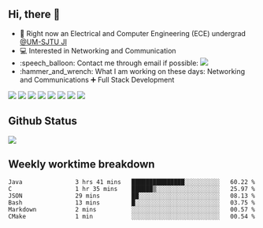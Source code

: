<h2 > Hi, there 👋 </h3>

<div >
 <ul>
 <li> 🏫 Right now an Electrical and Computer Engineering (ECE) undergrad <a href="https://www.ji.sjtu.edu.cn/">@UM-SJTU JI</a> <br> 
 <li> 💻 Interested in Networking and Communication<br>
 <li> :speech_balloon: Contact me through email if possible: <a href="mailto:181716254@qq.com"><img src="https://img.shields.io/badge/-181716254@qq.com-c14438?style=plastic&logo=Gmail&logoColor=white&link=mailto:15203012@iubat.edu"></a> <br>
 <li> :hammer_and_wrench: What I am working on these days: Networking and Communications ➕ Full Stack Development
 </ul>
</div>

<div > 
 <img src="https://img.shields.io/badge/C-00599C?style=for-the-badge&logo=c&logoColor=white">
 <img src="https://img.shields.io/badge/C%2B%2B-00599C?style=for-the-badge&logo=c%2B%2B&logoColor=white">
 <img src="https://img.shields.io/badge/Python-14354C?style=for-the-badge&logo=python&logoColor=white">
 <img src="https://img.shields.io/badge/MongoDB-4EA94B?style=for-the-badge&logo=mongodb&logoColor=white">
 <img src="https://img.shields.io/badge/JavaScript-323330?style=for-the-badge&logo=javascript&logoColor=F7DF1E">
 <img src="https://img.shields.io/badge/TypeScript-007ACC?style=for-the-badge&logo=typescript&logoColor=white"> 
 <img src="https://img.shields.io/badge/React-20232A?style=for-the-badge&logo=react&logoColor=61DAFB">
 <img src="https://img.shields.io/badge/React_Router-CA4245?style=for-the-badge&logo=react-router&logoColor=white">
</div>

<h2 >
Github Status 
</h1>

<p >
 <img src="https://github-readme-stats.vercel.app/api?username=MountBro&theme=monokai"><br>
<!--  <a href="https://github.com/MountBro/myLeetCode">
  <img src="https://github-readme-stats.vercel.app/api/pin/?username=MountBro&repo=myLeetCode&theme=monokai">
 </a>
 <a href="https://github.com/MountBro/Age-of-Plague">
  <img src="https://github-readme-stats.vercel.app/api/pin/?username=MountBro&repo=Age-of-Plague&theme=monokai">
 </a> -->
</p>

<!-- 
<p >
 <img src="http://github-readme-streak-stats.herokuapp.com?user=MountBro&theme=monokai" align="center" />
</p>
<br>
 -->

<h2 >
Weekly worktime breakdown
</h1>


<!--START_SECTION:waka-->

```text
Java               3 hrs 41 mins   ███████████████░░░░░░░░░░   60.22 %
C                  1 hr 35 mins    ██████▒░░░░░░░░░░░░░░░░░░   25.97 %
JSON               29 mins         ██░░░░░░░░░░░░░░░░░░░░░░░   08.13 %
Bash               13 mins         █░░░░░░░░░░░░░░░░░░░░░░░░   03.75 %
Markdown           2 mins          ░░░░░░░░░░░░░░░░░░░░░░░░░   00.57 %
CMake              1 min           ░░░░░░░░░░░░░░░░░░░░░░░░░   00.54 %
```

<!--END_SECTION:waka-->


